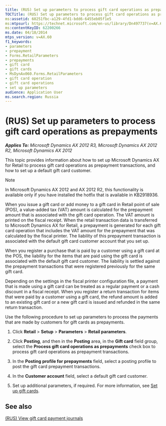 ```yaml
---
title: (RUS) Set up parameters to process gift card operations as prepayments
TOCTitle: (RUS) Set up parameters to process gift card operations as prepayments
ms:assetid: 60251fbc-a129-4fd1-bdd6-6455eb05f1e5
ms:mtpsurl: https://technet.microsoft.com/en-us/library/Dn497737(v=AX.60)
ms:contentKeyID: 62200266
ms.date: 04/18/2014
mtps_version: v=AX.60
f1_keywords:
- parameters
- prepayment
- Forms.RetailParameters
- prepayments
- gift card
- gift cards
- MsDynAx060.Forms.RetailParameters
- gift card operation
- gift card operations
- set up parameters
audience: Application User
ms.search.region: Russia
---
```


# (RUS) Set up parameters to process gift card operations as prepayments 


_**Applies To:** Microsoft Dynamics AX 2012 R3, Microsoft Dynamics AX 2012 R2, Microsoft Dynamics AX 2012_

This topic provides information about how to set up Microsoft Dynamics AX for Retail to process gift card operations as prepayment transactions, and how to set up a default gift card customer.


> [!NOTE]
> <P>In Microsoft Dynamics AX 2012 and AX 2012 R2, this functionality is available only if you have installed the hotfix that is available in KB2918936.</P>



When you issue a gift card or add money to a gift card in Retail point of sale (POS), a value-added tax (VAT) amount is calculated for the prepayment amount that is associated with the gift card operation. The VAT amount is printed on the fiscal receipt. When the retail transaction data is transferred to Microsoft Dynamics AX for Retail, a prepayment is generated for each gift card operation that includes the VAT amount for the prepayment that was calculated by the fiscal printer. The liability of this prepayment transaction is associated with the default gift card customer account that you set up.

When you register a purchase that is paid by a customer using a gift card at the POS, the liability for the items that are paid using the gift card is associated with the default gift card customer. The liability is settled against the prepayment transactions that were registered previously for the same gift card.

Depending on the settings in the fiscal printer configuration file, a payment that is made using a gift card can be treated as a regular payment or a cash discount in a fiscal receipt. When you register a return transaction for items that were paid by a customer using a gift card, the refund amount is added to an existing gift card or a new gift card is issued and refunded in the same return transaction.

Use the following procedure to set up parameters to process the payments that are made by customers for gift cards as prepayments.

1.  Click **Retail** \> **Setup** \> **Parameters** \> **Retail parameters**.

2.  Click **Posting**, and then in the **Posting** area, in the **Gift card** field group, select the **Process gift card operations as prepayments** check box to process gift card operations as prepayment transactions.

3.  In the **Posting profile for prepayments** field, select a posting profile to post the gift card prepayment transactions.

4.  In the **Customer account** field, select a default gift card customer.

5.  Set up additional parameters, if required. For more information, see [Set up gift cards](set-up-gift-cards.md).

## See also

[(RUS) View gift card payment journals](rus-view-gift-card-payment-journals.md)

  


